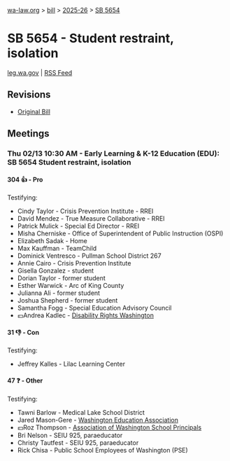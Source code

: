 [wa-law.org](/) > [bill](/bill/) > [2025-26](/bill/2025-26/) > [SB 5654](/bill/2025-26/sb/5654/)

# SB 5654 - Student restraint, isolation
[leg.wa.gov](https://app.leg.wa.gov/billsummary?BillNumber=5654&Year=2025&Initiative=false) | [RSS Feed](./rss.xml)

## Revisions
* [Original Bill](1/)

## Meetings
### Thu 02/13 10:30 AM - Early Learning & K-12 Education (EDU): SB 5654 Student restraint, isolation
#### 304 👍 - Pro
Testifying:
* Cindy Taylor - Crisis Prevention Institute - RREI
* David Mendez - True Measure Collaborative - RREI
* Patrick Mulick - Special Ed Director - RREI
* Misha Cherniske - Office of Superintendent of Public Instruction (OSPI)
* Elizabeth Sadak - Home
* Max Kauffman - TeamChild
* Dominick Ventresco - Pullman School District 267
* Annie Cairo - Crisis Prevention Institute
* Gisella Gonzalez - student
* Dorian Taylor - former student
* Esther Warwick - Arc of King County
* Julianna Ali - former student
* Joshua Shepherd - former student
* Samantha Fogg - Special Education Advisory Council
* 💵Andrea Kadlec - [Disability Rights Washington](/org/disability_rights_washington/)

#### 31 👎 - Con
Testifying:
* Jeffrey Kalles - Lilac Learning Center

#### 47 ❓ - Other
Testifying:
* Tawni Barlow - Medical Lake School District
* Jared Mason-Gere - [Washington Education Association](/org/washington_education_association/)
* 💵Roz Thompson - [Association of Washington School Principals](/org/association_of_washington_school_principals/)
* Bri Nelson - SEIU 925, paraeducator
* Christy Tautfest - SEIU 925, paraeducator
* Rick Chisa - Public School Employees of Washington (PSE)
